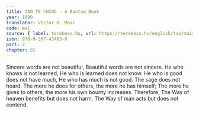 ```yaml
---
title: TAO TE CHING - A Bantam Book
year: 1990
translator: Victor H. Mair
code: mai
source: { label: terebess.hu, url: https://terebess.hu/english/tao/mair.html }
isbn: 978-0-307-43463-0
part: 2
chapter: 81
---
```


Sincere words are not beautiful,
Beautiful words are not sincere.
He who knows is not learned,
He who is learned does not know.
He who is good does not have much,
He who has much is not good.
The sage does not hoard.
The more he does for others,
the more he has himself;
The more he gives to others,
the more his own bounty increases.
Therefore,
The Way of heaven benefits but does not harm,
The Way of man acts but does not contend.

